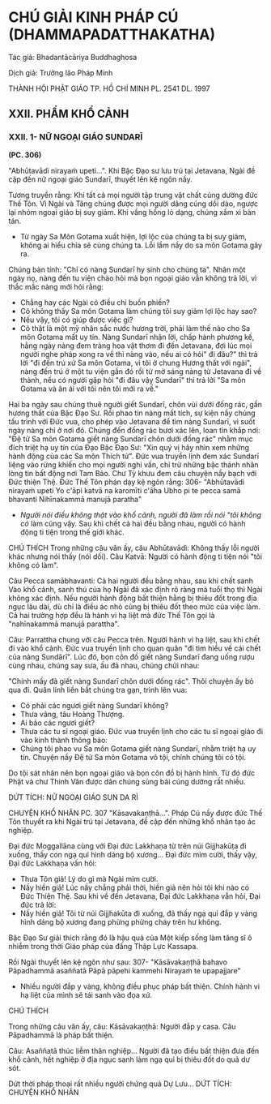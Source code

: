 # CHÚ GIẢI KINH PHÁP CÚ (DHAMMAPADATTHAKATHA)

Tác giả: Bhadantācāriya Buddhaghosa

Dịch giả: Trưởng lão Pháp Minh

THÀNH HỘI PHẬT GIÁO TP. HỒ CHÍ MINH
PL. 2541 DL. 1997

## XXII. PHẨM KHỔ CẢNH

### XXII. 1- NỮ NGOẠI GIÁO SUNDARĪ

**(PC. 306)**

"Abhūtavādì nirayaṁ upeti...".
Khi Bậc Đạo sư lưu trú tại Jetavana, Ngài đề cập đến nữ ngoại giáo Sundarī, thuyết lên kệ ngôn nầy.

Tương truyền rằng: Khi tất cả mọi người tập trung vật chất cúng dường đức Thế Tôn. Vì Ngài và Tăng chúng được mọi người dâng cúng dồi dào, ngược lại nhóm ngoại giáo bị suy giảm. Khi vầng hồng ló dạng, chúng xầm xì bàn tán.

- Từ ngày Sa Môn Gotama xuất hiện, lợi lộc của chúng ta bị suy giảm, không ai hiểu chỉa sẽ cùng chúng ta. Lỗi lầm nầy do sa môn Gotama gây ra.

Chúng bàn tính: "Chỉ có nàng Sundarī hy sinh cho chúng ta".
Nhân một ngày nọ, nàng đến tu viện chào hỏi mà bọn ngoại giáo vẫn không trả lời, vì thắc mắc nàng mới hỏi rằng:

- Chẳng hay các Ngài có điều chi buồn phiền?
- Cô không thấy Sa môn Gotama làm chúng tôi suy giảm lợi lộc hay sao?
- Nếu vậy, tôi có giúp được việc gì?
- Cô thật là một mỹ nhân sắc nước hương trời, phải làm thế nào cho Sa môn Gotama mất uy tín.
  Nàng Sundarī nhận lời, chấp hành phương kế, hằng ngày nàng đem tràng hoa vật thơm đi đến
  Jetavana, đợi lúc mọi người nghe pháp xong ra về thì nàng vào, nếu ai có hỏi" đi đâu?" thì trả lời "đi đến trú xứ Sa môn Gotama, vì tôi ở chung Hương thất với ngài", nàng đến trú ở một tu viện gần đó rồi từ mờ sáng nàng từ Jetavana đi về thành, nếu có người gặp hỏi "đi đâu vậy Sundarī" thì trả lởi "Sa môn Gotama và ân ái với tôi nên tôi mới ra về."

Hai ba ngày sau chúng thuê người giết Sundarī, chôn vùi dưới đống rác, gần hương thất của
Bậc Đạo Sư. Rồi phao tin nàng mất tích, sự kiện nầy chúng tấu trình với Đức vua, cho phép vào
Jetavana để tìm nàng Sundarī, vì suốt ngày nàng chỉ ở nơi đó. Chúng đến đống rác bươi xác lên, loan tin khắp nơi: "Đệ tử Sa môn Gotama giết nàng Sundarī chôn dưới đống rác" nhằm mục đích triệt hạ uy tín của Đạo Bậc Đạo Sư: "Xin quý vị hãy nhìn xem những hành động của các Sa môn Thích tử". Đức vua truyền lịnh đem xác Sundarī liệng vào rừng khiến cho mọi người nghi vấn, chỉ trừ những bậc thánh nhân lòng tin bất động nơi Tam Bảo. Chư Tỳ khưu đem câu chuyện nầy bạch với Đức thiện
Thệ. Đức Thế Tôn phán dạy kệ ngôn rằng: 306- "Abhūtavādì nirayaṁ upeti
Yo c'āpi katvā na karomīti c'āha
Ubho pi te pecca samā bhavanti
Nihīnakammā manujā paratha"

- _Người nói điều không thật vào khổ cảnh, người đã làm rồi nói "tôi không có_ làm cũng vậy. Sau khi chết cả hai đều bằng nhau, người có hành động ti tiện trong thế giới khác.

CHÚ THÍCH
Trong những câu văn ấy, câu Abhūtavādì: Không thấy lỗi người khác nhưng nói thấy (nói dối).
Câu Katvā: Người có hành động ti tiện nói "tôi không có làm".

Câu Pecca samābhavanti: Cả hai người đều bằng nhau, sau khi chết sanh
Vào khổ cảnh, sanh thú của họ Ngài đã xác định rõ ràng mà tuổi thọ thì Ngài không xác định.
Nếu người hành động bất thiện hằng bị thiêu đốt trong địa ngục lâu dài, dù chỉ là điều ác nhỏ cũng bị thiêu đốt theo mức của việc làm. Cả hai trường hợp đều là hành vi hạ liệt mà đức Thế Tôn gọi là "nahīnakammā manujā parattha".

Câu: Parrattha chung với câu Pecca trên. Người hành vi hạ liệt, sau khi chết đi vào khổ cảnh. Đức vua truyền lịnh cho quan quân "đi tìm hiểu về cái chết của nàng Sundārī". Lúc đó, bọn côn đồ giết nàng Sundarī đang uống rượu cùng nhau, chúng say sưa, ấu đả nhau, chúng chửi nhau:

"Chính mầy đã giết nàng Sundarī chôn dưới đống rác". Thôi chuyện ấy bỏ qua đi. Quân lính liền bắt chúng tra gạn, trình lên vua:

- Có phải các ngươi giết nàng Sundarī không?
- Thưa vâng, tâu Hoàng Thượng.
- Ai bảo các ngươi giết?
- Thưa các tu sĩ ngoại giáo. Đức vua truyền lịnh cho các tu sĩ ngoại giáo đi vào kinh thành thông báo:
- Chúng tôi phao vu Sa môn Gotama giết nàng Sundarī, nhằm triệt hạ uy tín. Chuyện nầy Đệ tử
  Sa môn Gotama vô tội, chính chúng tôi có tội.

Do tội sát nhân nên bọn ngoại giáo và bọn côn đồ bị hành hình. Từ đó đức Phật và chư Thinh
Văn được dân chúng sùng bái cúng dường rất nhiều.

DỨT TÍCH: NỮ NGOẠI GIÁO SUN DA RÌ

CHUYỆN KHỔ NHÂN
PC. 307 "Kāsavakaṇṭhā...".
Pháp Cú nầy được đức Thế Tôn thuyết ra khi Ngài trú tại Jetavana, đề cập đến những khổ nhân tạo ác nghiệp.

Đại đức Moggallāna cùng với Đại đức Lakkhaṇa từ trên núi Gijjhakūṭa đi xuống, thấy con ngạ quỉ hình dáng bộ xương... Đại đức mỉm cười, thấy vậy, Đại đức Lakkhaṇa vấn hỏi:

- Thưa Tôn giả! Lý do gì mà Ngài mỉm cười.
- Nầy hiền giả! Lúc nầy chẳng phải thời, hiền giả nên hỏi tôi khi nào có Đức Thiện Thệ.
  Sau khi về đến Jetavana, Đại đức Lakkhaṇa vẫn hỏi, Đại đức trả lời:
- Nầy hiền giả! Tôi từ núi Gijjhakūta đi xuống, đã thấy ngạ quỉ đắp y vàng hình dáng bộ xương đang phừng phừng cháy trên hư không.

Bậc Đạo Sư giải thích rằng đó là hậu quả của Một kiếp sống làm tăng sĩ ô nhiễm trong thời
Giáo pháp của đấng Thập Lực Kassapa.

Rồi Ngài thuyết lên kệ ngôn như sau: 307- "Kāsāvakaṇṭhā bahavo
Pāpadhammā asaññatā
Pāpā pāpehi kammehi
Nirayaṁ te upapajjare"

- Nhiều người đắp y vàng, không điều phục pháp bất thiện. Chính hành vi hạ liệt của mình sẽ tái sanh vào đọa xứ.

CHÚ THÍCH

Trong những câu văn ấy, câu: Kāsāvakaṇṭhā: Người đắp y casa. Câu Pāpadhammā là pháp bất thiện.

Câu: Asaññatā thúc liễm thân nghiệp... Người đã tạo điều bất thiện đưa đến khổ cảnh, hết nghiệp ở địa ngục sanh làm ngạ quỉ bị thiêu đốt do quả dư sót.

Dứt thời pháp thoại rất nhiều người chứng quả Dự Lưu...
DỨT TÍCH: CHUYỆN KHỔ NHÂN
